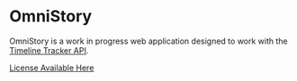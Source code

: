 # OmniStory

OmniStory is a work in progress web application designed to work with
the [Timeline Tracker API](https://github.com/kirypto/TimelineTracker).

[License Available Here](LICENSE.txt)
